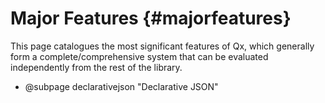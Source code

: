 Major Features {#majorfeatures}
===============================

This page catalogues the most significant features of Qx, which generally form a complete/comprehensive system that can be evaluated independently from the rest of the library. 

- @subpage declarativejson "Declarative JSON"
